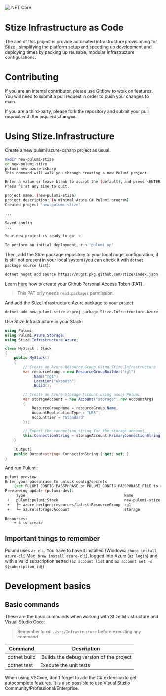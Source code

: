 ![.NET Core](https://github.com/stize/infrastructure/workflows/.NET%20Core/badge.svg)

# Stize Infrastructure as Code

The aim of this project is provide automated infrastructure provisioning for Stize , simplifying the platform setup and speeding up development and deploying times by packing up reusable, modular Infrastructure configurations.

# Contributing

If you are an internal contributor, please use Gitflow to work on features. You will need to submit a pull request in order to push your changes to main.

If you are a third-party, please fork the repository and submit your pull request with the required changes.

# Using Stize.Infrastructure

Create a new pulumi azure-csharp project as usual:

```bash
mkdir new-pulumi-stize
cd new-pulumi-stize
pulumi new azure-csharp
This command will walk you through creating a new Pulumi project.

Enter a value or leave blank to accept the (default), and press <ENTER>.
Press ^C at any time to quit.

project name: (new-pulumi-stize) 
project description: (A minimal Azure C# Pulumi program) 
Created project 'new-pulumi-stize'

...

Saved config
...

Your new project is ready to go! ✨

To perform an initial deployment, run 'pulumi up'
```

Then, add the Stize package repository to your local nuget configuration, if is still not present in your local system (you can check it with `dotnet package source list`):

```bash    
dotnet nuget add source https://nuget.pkg.github.com/stize/index.json --name stize --username ${GITHUB_USER} --password ${GITHUB_PAT} --store-password-in-clear-text
```

Learn [here](hhttps://docs.github.com/en/github/authenticating-to-github/creating-a-personal-access-toke) how to create your Github Personal Access Token (PAT). 

> This PAT only needs `read:packages` permission.

And add the Stize.Infrastructure.Azure package to your project:

```bash
dotnet add new-pulumi-stize.csproj package Stize.Infrastructure.Azure --prerelease
```

Use Stize.Infrastructure in your Stack:

```csharp
using Pulumi;
using Pulumi.Azure.Storage;
using Stize.Infrastructure.Azure;

class MyStack : Stack
{
    public MyStack()
    {        
        // Create an Azure Resource Group using Stize.Infrastructure
        var resourceGroup = new ResourceGroupBuilder("rg1")
            .Name("rg1")
            .Location("uksouth")
            .Build();

        // Create an Azure Storage Account using usual Pulumi 
        var storageAccount = new Account("storage", new AccountArgs
        {
            ResourceGroupName = resourceGroup.Name,
            AccountReplicationType = "LRS",
            AccountTier = "Standard"
        });

        // Export the connection string for the storage account
        this.ConnectionString = storageAccount.PrimaryConnectionString;
    }

    [Output]
    public Output<string> ConnectionString { get; set; }
}
```

And run Pulumi:

```bash
pulumi preview
Enter your passphrase to unlock config/secrets
    (set PULUMI_CONFIG_PASSPHRASE or PULUMI_CONFIG_PASSPHRASE_FILE to remember): 
Previewing update (pulumi-dev):
     Type                                             Name                         Plan       
 +   pulumi:pulumi:Stack                              new-pulumi-stize-pulumi-dev  create     
 +   ├─ azure-nextgen:resources/latest:ResourceGroup  rg1                          create     
 +   └─ azure:storage:Account                         storage                      create     
 
Resources:
    + 3 to create
```

## Important things to remember

Pulumi uses `az cli`. You have to have it installed (Windows: `choco install azure-cli` Mac: `brew install azure-cli`), logged into Azure (`az login`) and with a valid subscription setted (`az account list` and `az account set -s ${subcription_id}`)

# Development basics

## Basic commands

These are the basic commands when working with Stize.Infrastructure and Visual Studio Code:

> Remember to `cd ./src/Infrastructure` before executing any command

| Command      | Description                             |
| ------------ | --------------------------------------- |
| dotnet build | Builds the debug version of the project |
| dotnet test  | Execute the unit tests                  |

When using VSCode, don't forget to add the C# extension to get autocomplete features. It is also possible to use Visual Studio Community/Professional/Enterprise.